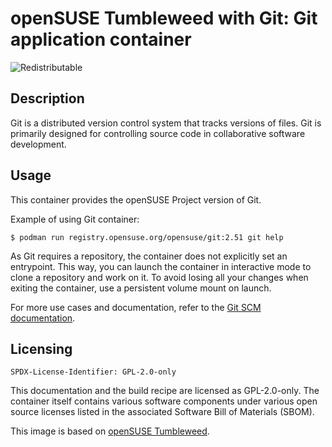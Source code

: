 # openSUSE Tumbleweed with Git: Git application container
![Redistributable](https://img.shields.io/badge/Redistributable-Yes-green)


## Description

Git is a distributed version control system that tracks
versions of files. Git is primarily designed for controlling source code in collaborative software development.


## Usage

This container provides the openSUSE Project version of Git.

Example of using Git container:

```ShellSession
$ podman run registry.opensuse.org/opensuse/git:2.51 git help
```

As Git requires a repository, the container
does not explicitly set an entrypoint. This way, you can launch the container in
interactive mode to clone a repository and work on it. To avoid losing all your changes when exiting the container, use a persistent volume mount on launch.

For more use cases and documentation, refer to the
[Git SCM documentation](https://git-scm.com/doc).


## Licensing

`SPDX-License-Identifier: GPL-2.0-only`

This documentation and the build recipe are licensed as GPL-2.0-only.
The container itself contains various software components under various open source licenses listed in the associated
Software Bill of Materials (SBOM).

This image is based on [openSUSE Tumbleweed](https://get.opensuse.org/tumbleweed/).
